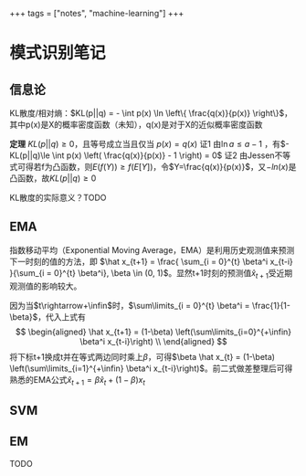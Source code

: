 +++
tags = ["notes", "machine-learning"]
+++

# 模式识别笔记



## 信息论

KL散度/相对熵：$KL(p||q) = - \int p(x) \ln \left\{ \frac{q(x)}{p(x)} \right\}$，其中p(x)是X的概率密度函数（未知），q(x)是对于X的近似概率密度函数

**定理**  $KL(p||q)\ge 0$，且等号成立当且仅当 $p(x) = q(x)$
证1  由$\ln a \le a-1$ ，有$-KL(p||q)\le \int p(x) \left( \frac{q(x)}{p(x)} - 1 \right) = 0$
证2  由Jessen不等式可得若f为凸函数，则$E(f(Y)) \ge f(E[Y])$，令$Y=\frac{q(x)}{p(x)}$，又$-ln(x)$是凸函数，故$KL(p||q) \ge 0$

KL散度的实际意义？TODO



## EMA

指数移动平均（Exponential Moving Average，EMA）是利用历史观测值来预测下一时刻的值的方法，即 $\hat x_{t+1} = \frac{ \sum_{i = 0}^{t} \beta^i x_{t-i} }{\sum_{i = 0}^{t} \beta^i}, \beta \in (0, 1)$。显然t+1时刻的预测值$\hat x_{t+1}$受近期观测值的影响较大。

因为当$t\rightarrow+\infin$时，$\sum\limits_{i = 0}^{t} \beta^i = \frac{1}{1-\beta}$，代入上式有
$$
\begin{aligned}
\hat x_{t+1} = (1-\beta) \left(\sum\limits_{i=0}^{+\infin} \beta^i x_{t-i}\right) \\
\end{aligned}
$$
将下标t+1换成t并在等式两边同时乘上$\beta$，可得$\beta \hat x_{t} = (1-\beta) \left(\sum\limits_{i=1}^{+\infin} \beta^i x_{t-i}\right)$。前二式做差整理后可得熟悉的EMA公式$\hat x_{t+1} = \beta \hat x_{t} + (1-\beta) x_t$



## SVM





## EM

TODO
